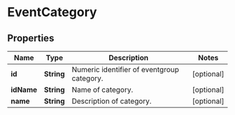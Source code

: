 
# EventCategory

## Properties
Name | Type | Description | Notes
------------ | ------------- | ------------- | -------------
**id** | **String** | Numeric identifier of eventgroup category. |  [optional]
**idName** | **String** | Name of category. |  [optional]
**name** | **String** | Description of category. |  [optional]



